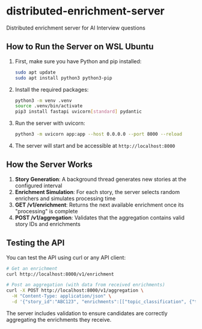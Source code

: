 # distributed-enrichment-server
Distributed enrichment server for AI Interview questions

## How to Run the Server on WSL Ubuntu

1. First, make sure you have Python and pip installed:
   ```bash
   sudo apt update
   sudo apt install python3 python3-pip
   ```

2. Install the required packages:
   ```bash
   python3 -m venv .venv
   source .venv/bin/activate
   pip3 install fastapi uvicorn[standard] pydantic
   ```

3. Run the server with uvicorn:
   ```bash
   python3 -m uvicorn app:app --host 0.0.0.0 --port 8000 --reload
   ```

4. The server will start and be accessible at `http://localhost:8000`

## How the Server Works

1. **Story Generation**: A background thread generates new stories at the configured interval
2. **Enrichment Simulation**: For each story, the server selects random enrichers and simulates processing time
3. **GET /v1/enrichment**: Returns the next available enrichment once its "processing" is complete
4. **POST /v1/aggregation**: Validates that the aggregation contains valid story IDs and enrichments

## Testing the API

You can test the API using curl or any API client:

```bash
# Get an enrichment
curl http://localhost:8000/v1/enrichment

# Post an aggregation (with data from received enrichments)
curl -X POST http://localhost:8000/v1/aggregation \
  -H "Content-Type: application/json" \
  -d '{"story_id":"ABC123", "enrichments":[["topic_classification", {"topics":["finance"]}]]}'
```

The server includes validation to ensure candidates are correctly aggregating the enrichments they receive.
